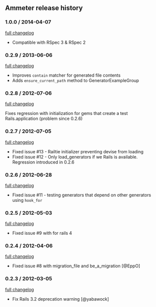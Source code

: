 ## Ammeter release history

### 1.0.0 / 2014-04-07

[full changelog](https://github.com/alexrothenberg/ammeter/compare/v0.2.9...v1.0.0)

* Compatible with RSpec 3 & RSpec 2

### 0.2.9 / 2013-06-06

[full changelog](https://github.com/alexrothenberg/ammeter/compare/v0.2.8...v0.2.9)

* Improves `contain` matcher for generated file contents
* Adds `ensure_current_path` method to GeneratorExampleGroup

### 0.2.8 / 2012-07-06

[full changelog](https://github.com/alexrothenberg/ammeter/compare/v0.2.7...v0.2.8)

Fixes regression with initialization for gems that create a test Rails.application (problem since 0.2.6)

### 0.2.7 / 2012-07-05

[full changelog](https://github.com/alexrothenberg/ammeter/compare/v0.2.6...v0.2.7)

* Fixed issue #13 - Railtie initializer preventing devise from loading
* Fixed issue #12 - Only load_generators if we Rails is available. Regression introduced in 0.2.6

### 0.2.6 / 2012-06-28

[full changelog](https://github.com/alexrothenberg/ammeter/compare/v0.2.5...v0.2.6)

* Fixed issue #11 - testing generators that depend on other generators using `hook_for`

### 0.2.5 / 2012-05-03

[full changelog](https://github.com/alexrothenberg/ammeter/compare/v0.2.4...v0.2.5)

* Fixed issue #9 with for rails 4

### 0.2.4 / 2012-04-06

[full changelog](https://github.com/alexrothenberg/ammeter/compare/v0.2.3...v0.2.4)

* Fixed issue #8 with migration_file and be_a_migration [@EppO]

### 0.2.3 / 2012-03-05

[full changelog](https://github.com/alexrothenberg/ammeter/compare/v0.2.2...v0.2.3)

* Fix Rails 3.2 deprecation warning [@yabawock]
